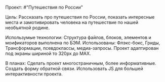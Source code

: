 Проект:
#"Путешествия по России"

Цель:
Рассказать про путешествия по России, показать интересные места и замотивировать человека на путешествие по нашей необъятной родине.

Использумые технологии:
Структура файлов, блоков, элементов и моификаторов выполнена по БЭМ. Использованы: Флэкс-бокс, Гриды, Трансформации, псевдоклассы, медиа-запросы. Проект адаптирован под экраны шириной то 320px до MAX. 

В планах:
Сделать проект многостраничным, более информативные.
Создать форму обратной связи.
Использовать JS для большей интерактивности проекта.

